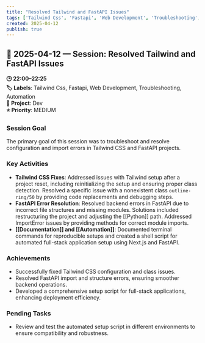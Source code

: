 ```yaml
---
title: "Resolved Tailwind and FastAPI Issues"
tags: ['Tailwind Css', 'Fastapi', 'Web Development', 'Troubleshooting', 'Automation']
created: 2025-04-12
publish: true
---
```


## 📅 2025-04-12 — Session: Resolved Tailwind and FastAPI Issues

**🕒 22:00–22:25**  
**🏷️ Labels**: Tailwind Css, Fastapi, Web Development, Troubleshooting, Automation  
**📂 Project**: Dev  
**⭐ Priority**: MEDIUM  


### Session Goal
The primary goal of this session was to troubleshoot and resolve configuration and import errors in Tailwind CSS and FastAPI projects.

### Key Activities
- **Tailwind CSS Fixes**: Addressed issues with Tailwind setup after a project reset, including reinitializing the setup and ensuring proper class detection. Resolved a specific issue with a nonexistent class `outline-ring/50` by providing code replacements and debugging steps.
- **FastAPI Error Resolution**: Resolved backend errors in FastAPI due to incorrect file structures and missing modules. Solutions included restructuring the project and adjusting the [[Python]] path. Addressed ImportError issues by providing methods for correct module imports.
- **[[Documentation]] and [[Automation]]**: Documented terminal commands for reproducible setups and created a shell script for automated full-stack application setup using Next.js and FastAPI.

### Achievements
- Successfully fixed Tailwind CSS configuration and class issues.
- Resolved FastAPI import and structure errors, ensuring smoother backend operations.
- Developed a comprehensive setup script for full-stack applications, enhancing deployment efficiency.

### Pending Tasks
- Review and test the automated setup script in different environments to ensure compatibility and robustness.
